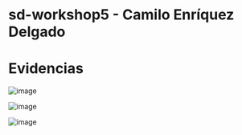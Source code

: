# sd-workshop5 - Camilo Enríquez Delgado

# Evidencias

![image](https://user-images.githubusercontent.com/47835629/168944135-18c811d3-9322-4613-8b94-bcfe4c4f6ab6.png)

![image](https://user-images.githubusercontent.com/47835629/168944090-4f69cd58-a330-4140-845a-f88225f05678.png)

![image](https://user-images.githubusercontent.com/47835629/168944185-3d8414c3-bdd7-4b0c-ade2-a609ed8f82fa.png)
